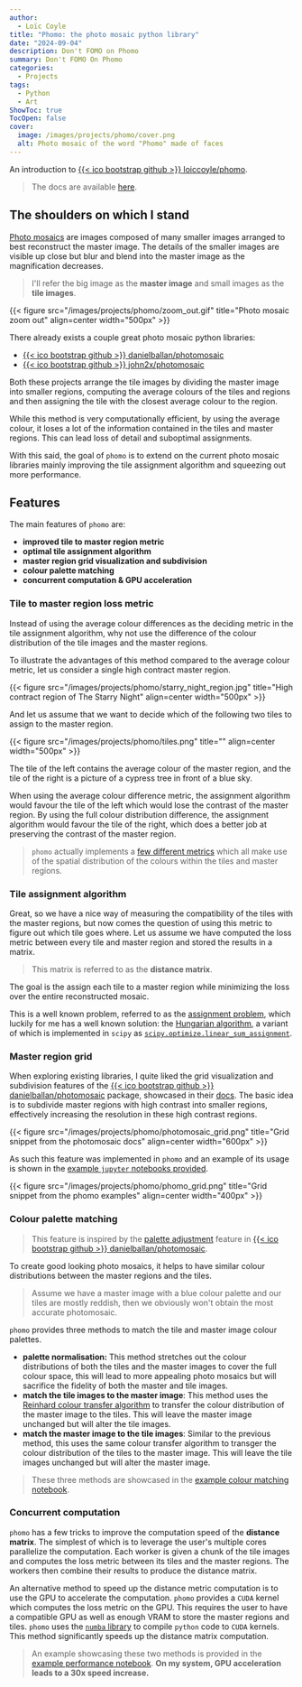 ```yaml
---
author:
  - Loïc Coyle
title: "Phomo: the photo mosaic python library"
date: "2024-09-04"
description: Don't FOMO on Phomo
summary: Don't FOMO On Phomo
categories:
  - Projects
tags:
  - Python
  - Art
ShowToc: true
TocOpen: false
cover:
  image: /images/projects/phomo/cover.png
  alt: Photo mosaic of the word "Phomo" made of faces
---
```


An introduction to [{{< ico bootstrap github >}} loiccoyle/phomo](https://github.com/loiccoyle/phomo).

> The docs are available [here](https://loiccoyle.com/phomo).

## The shoulders on which I stand

[Photo mosaics](https://en.wikipedia.org/wiki/Photographic_mosaic) are images composed of many smaller images arranged to best reconstruct the master image. The details of the smaller images are visible up close but blur and blend into the master image as the magnification decreases.

> I'll refer the big image as the **master image** and small images as the **tile images**.

{{< figure src="/images/projects/phomo/zoom_out.gif" title="Photo mosaic zoom out" align=center width="500px" >}}

There already exists a couple great photo mosaic python libraries:

- [{{< ico bootstrap github >}} danielballan/photomosaic](https://github.com/danielballan/photomosaic)
- [{{< ico bootstrap github >}} john2x/photomosaic](https://github.com/john2x/photomosaic)

Both these projects arrange the tile images by dividing the master image into smaller regions, computing the average colours of the tiles and regions and then assigning the tile with the closest average colour to the region.

While this method is very computationally efficient, by using the average colour, it loses a lot of the information contained in the tiles and master regions. This can lead loss of detail and suboptimal assignments.

With this said, the goal of `phomo` is to extend on the current photo mosaic libraries mainly improving the tile assignment algorithm and squeezing out more performance.

## Features

The main features of `phomo` are:

- **improved tile to master region metric**
- **optimal tile assignment algorithm**
- **master region grid visualization and subdivision**
- **colour palette matching**
- **concurrent computation & GPU acceleration**

### Tile to master region loss metric

Instead of using the average colour differences as the deciding metric in the tile assignment algorithm, why not use the difference of the colour distribution of the tile images and the master regions.

To illustrate the advantages of this method compared to the average colour metric, let us consider a single high contract master region.

{{< figure src="/images/projects/phomo/starry_night_region.jpg" title="High contract region of The Starry Night" align=center width="500px" >}}

And let us assume that we want to decide which of the following two tiles to assign to the master region.

{{< figure src="/images/projects/phomo/tiles.png" title="" align=center width="500px" >}}

The tile of the left contains the average colour of the master region, and the tile of the right is a picture of a cypress tree in front of a blue sky.

When using the average colour difference metric, the assignment algorithm would favour the tile of the left which would lose the contrast of the master region. By using the full colour distribution difference, the assignment algorithm would favour the tile of the right, which does a better job at preserving the contrast of the master region.

> `phomo` actually implements a [few different metrics](https://github.com/loiccoyle/phomo/blob/main/phomo/metrics.py) which all make use of the spatial distribution of the colours within the tiles and master regions.

### Tile assignment algorithm

Great, so we have a nice way of measuring the compatibility of the tiles with the master regions, but now comes the question of using this metric to figure out which tile goes where.
Let us assume we have computed the loss metric between every tile and master region and stored the results in a matrix.

> This matrix is referred to as the **distance matrix**.

The goal is the assign each tile to a master region while minimizing the loss over the entire reconstructed mosaic.

This is a well known problem, referred to as the [assignment problem](https://en.wikipedia.org/wiki/Assignment_problem), which luckily for me has a well known solution: the [Hungarian algorithm](https://en.wikipedia.org/wiki/Hungarian_algorithm), a variant of which is implemented in `scipy` as [`scipy.optimize.linear_sum_assignment`](https://docs.scipy.org/doc/scipy/reference/generated/scipy.optimize.linear_sum_assignment.html).

### Master region grid

When exploring existing libraries, I quite liked the grid visualization and subdivision features of the [{{< ico bootstrap github >}} danielballan/photomosaic](https://github.com/danielballan/photomosaic) package, showcased in their [docs](http://danielballan.github.io/photomosaic/docs/tutorial.html#partition-tiles). The basic idea is to subdivide master regions with high contrast into smaller regions, effectively increasing the resolution in these high contrast regions.

{{< figure src="/images/projects/phomo/photomosaic_grid.png" title="Grid snippet from the photomosaic docs" align=center width="600px" >}}

As such this feature was implemented in `phomo` and an example of its usage is shown in the [example `jupyter` notebooks provided](https://github.com/loiccoyle/phomo/blob/main/examples/faces.ipynb).

{{< figure src="/images/projects/phomo/phomo_grid.png" title="Grid snippet from the phomo examples" align=center width="400px" >}}

### Colour palette matching

> This feature is inspired by the [palette adjustment](http://danielballan.github.io/photomosaic/docs/palette.html) feature in [{{< ico bootstrap github >}} danielballan/photomosaic](https://github.com/danielballan/photomosaic).

To create good looking photo mosaics, it helps to have similar colour distributions between the master regions and the tiles.

> Assume we have a master image with a blue colour palette and our tiles are mostly reddish, then we obviously won't obtain the most accurate photomosaic.

`phomo` provides three methods to match the tile and master image colour palettes.

- **palette normalisation:** This method stretches out the colour distributions of both the tiles and the master images to cover the full colour space, this will lead to more appealing photo mosaics but will sacrifice the fidelity of both the master and tile images.
- **match the tile images to the master image**: This method uses the [Reinhard colour transfer algorithm](https://www.semanticscholar.org/paper/Color-Transfer-between-Images-Reinhard-Ashikhmin/f3a11158e9d8bdfdf07dca756335c084fce0123e) to transfer the colour distribution of the master image to the tiles. This will leave the master image unchanged but will alter the tile images.
- **match the master image to the tile images**: Similar to the previous method, this uses the same colour transfer algorithm to transger the colour distribution of the tiles to the master image. This will leave the tile images unchanged but will alter the master image.

> These three methods are showcased in the [example colour matching notebook](https://github.com/loiccoyle/phomo/blob/main/examples/matching.ipynb).

### Concurrent computation

`phomo` has a few tricks to improve the computation speed of the **distance matrix**. The simplest of which is to leverage the user's multiple cores parallelize the computation. Each worker is given a chunk of the tile images and computes the loss metric between its tiles and the master regions. The workers then combine their results to produce the distance matrix.

An alternative method to speed up the distance metric computation is to use the GPU to accelerate the computation. `phomo` provides a `CUDA` kernel which computes the loss metric on the GPU. This requires the user to have a compatible GPU as well as enough VRAM to store the master regions and tiles. `phomo` uses the [`numba` library](https://numba.readthedocs.io/en/stable/cuda/overview.html) to compile `python` code to `CUDA` kernels. This method significantly speeds up the distance matrix computation.

> An example showcasing these two methods is provided in the [example performance notebook](https://github.com/loiccoyle/phomo/blob/main/examples/performance.ipynb). **On my system, GPU acceleration leads to a 30x speed increase.**

